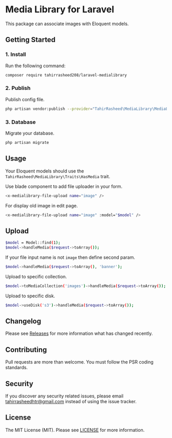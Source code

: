 # Media Library for Laravel

This package can associate images with Eloquent models.

## Getting Started

### 1. Install

Run the following command:

```bash
composer require tahirrasheed208/laravel-medialibrary
```

### 2. Publish

Publish config file.

```bash
php artisan vendor:publish --provider="TahirRasheed\MediaLibrary\MediaLibraryServiceProvider" --tag=config
```

### 3. Database

Migrate your database.

```bash
php artisan migrate
```

## Usage

Your Eloquent models should use the `TahirRasheed\MediaLibrary\Traits\HasMedia` trait.

Use blade component to add file uploader in your form.

```bash
<x-medialibrary-file-upload name="image" />
```

For display old image in edit page.

```bash
<x-medialibrary-file-upload name="image" :model="$model" />
```

## Upload

```bash
$model = Model::find(1);
$model->handleMedia($request->toArray());
```

If your file input name is not `image` then define second param.

```bash
$model->handleMedia($request->toArray(), 'banner');
```

Upload to specific collection.

```bash
$model->toMediaCollection('images')->handleMedia($request->toArray());
```

Upload to specific disk.

```bash
$model->useDisk('s3')->handleMedia($request->toArray());
```

## Changelog

Please see [Releases](../../releases) for more information what has changed recently.

## Contributing

Pull requests are more than welcome. You must follow the PSR coding standards.

## Security

If you discover any security related issues, please email tahirrasheedhtr@gmail.com instead of using the issue tracker.

## License

The MIT License (MIT). Please see [LICENSE](LICENSE.md) for more information.

